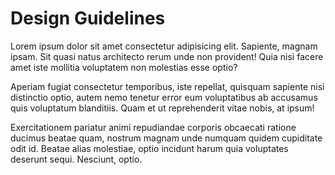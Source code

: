 # Design Guidelines

Lorem ipsum dolor sit amet consectetur adipisicing elit. Sapiente, magnam ipsam. Sit quasi natus architecto rerum unde non provident! Quia nisi facere amet iste mollitia voluptatem non molestias esse optio?

Aperiam fugiat consectetur temporibus, iste repellat, quisquam sapiente nisi distinctio optio, autem nemo tenetur error eum voluptatibus ab accusamus quis voluptatum blanditiis. Quam et ut reprehenderit vitae nobis, at ipsum!

Exercitationem pariatur animi repudiandae corporis obcaecati ratione ducimus beatae quam, nostrum magnam unde numquam quidem cupiditate odit id. Beatae alias molestiae, optio incidunt harum quia voluptates deserunt sequi. Nesciunt, optio.